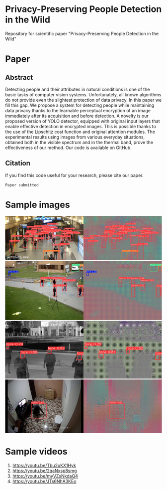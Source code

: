 # Privacy-Preserving People Detection in the Wild
Repository for scientific paper "Privacy-Preserving People Detection in the Wild"

# Paper
## Abstract
Detecting people and their attributes in natural conditions is one of the basic tasks of computer vision
systems. Unfortunately, all known algorithms do not provide even the slightest protection of data
privacy. In this paper we fill this gap. We propose a system for detecting people while maintaining data
privacy thanks to the learnable perceptual encryption of an image immediately after its acquisition
and before detection. A novelty is our proposed version of YOLO detector, equipped with original
input layers that enable effective detection in encrypted images. This is possible thanks to the use
of the Lipschitz cost function and original attention modules. The experimental results using images
from various everyday situations, obtained both in the visible spectrum and in the thermal band,
prove the effectiveness of our method. Our code is available on GitHub.

## Citation
If you find this code useful for your research, please cite our paper.
```
Paper submitted
```

# Sample images
![MOT20_2](sample_images/MOT20_2.png)
![PETS2009](sample_images/PETS09_2.png)
![TFW](sample_images/TFW_2.png)
![CAUCAFall](sample_images/CAUCAFall_2.png)

# Sample videos
1. https://youtu.be/Tbu2uKX1Hyk
2. https://youtu.be/2qaNxsp8smg
3. https://youtu.be/myVZsNkdaQ4
4. https://youtu.be/JTs6NhA3KEo
